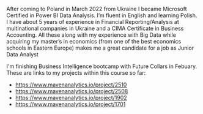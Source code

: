 After coming to Poland in March 2022 from Ukraine I became Microsoft Certified in Power BI Data Analysis. I’m fluent in English and learning Polish. I have about 5 years of experience in Financial Reporting/Analysis at multinational companies in Ukraine and a CIMA Certificate in Business Accounting. All these along with my experience with Big Data while acquiring my master’s in economics (from one of the best economics schools in Eastern Europe) makes me a great candidate for a job as Junior Data Analyst

I'm finishing Business Intelligence bootcamp with Future Collars in Febuary. These are links to my projects within this course so far:

- https://www.mavenanalytics.io/project/2510
- https://www.mavenanalytics.io/project/2508
- https://www.mavenanalytics.io/project/1902
- https://www.mavenanalytics.io/project/1701



<!--
**ViraKlos/ViraKlos** is a ✨ _special_ ✨ repository because its `README.md` (this file) appears on your GitHub profile.

Here are some ideas to get you started:

- 🔭 I’m currently working on ...
- 🌱 I’m currently learning ...
- 👯 I’m looking to collaborate on ...
- 🤔 I’m looking for help with ...
- 💬 Ask me about ...
- 📫 How to reach me: ...
- 😄 Pronouns: ...
- ⚡ Fun fact: ...
-->
